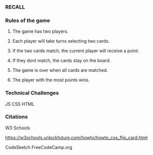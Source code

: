### RECALL
### Rules of the game
1. The game has two players.

2. Each player will take turns selecting two cards.

3. If the two cards match, the current player will receive a point.

4. If they dont match, the cards stay on the board.

5. The game is over when all cards are matched.

6. The player with the most points wins.

### Technical Challenges

JS
CSS
HTML

### Citations

W3 Schools

https://w3schools.unlockfuture.com/howto/howto_css_flip_card.html

CodeSketch
FreeCodeCamp.org


